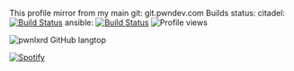 This profile mirror from my main git: git.pwndev.com
Builds status:
citadel: [![Build Status](https://drone.pwndev.com/api/badges/pwnlxrd/Citadel/status.svg)](https://drone.pwndev.com/pwnlxrd/Citadel)
ansible: [![Build Status](https://drone.pwndev.com/api/badges/Pantheon/ansible/status.svg)](https://drone.pwndev.com/Pantheon/ansible)
![Profile views](https://gpvc.arturio.dev/pwnlxrd)

<!-- ![pwnlxrd GitHub contributions](https://github-readme-streak-stats.herokuapp.com/?user=pwnlxrd&theme=react&border=61dafb&hide_border=true)

![pwnlxrd GitHub stats](https://github-readme-stats.vercel.app/api?username=pwnlxrd&show_icons=true&theme=react&border_color=61dafb&hide_border=true) -->

![pwnlxrd GitHub langtop](https://github-readme-stats.vercel.app/api/top-langs/?username=pwnlxrd&hide=c%23,powershell,Mathematica,Ruby,Objective-C,Objective-C%2b%2b,Cuda&title_color=61dafb&text_color=ffffff&icon_color=61dafb&bg_color=20232a&langs_count=8&layout=compact&border_color=61dafb&hide_border=true)


[![Spotify](https://pwnlxrd.vercel.app/api/spotify)](https://open.spotify.com/user/lxrd)